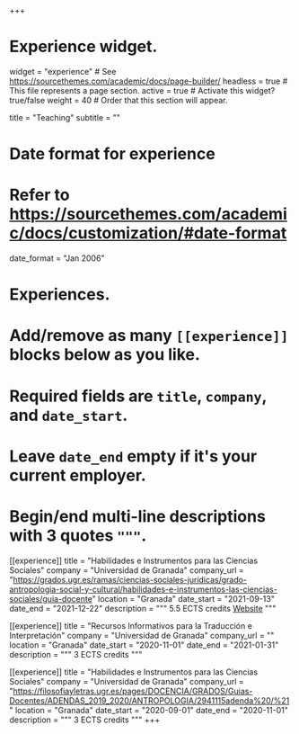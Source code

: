 +++
# Experience widget.
widget = "experience"  # See https://sourcethemes.com/academic/docs/page-builder/
headless = true  # This file represents a page section.
active = true  # Activate this widget? true/false
weight = 40  # Order that this section will appear.

title = "Teaching"
subtitle = ""

# Date format for experience
#   Refer to https://sourcethemes.com/academic/docs/customization/#date-format
date_format = "Jan 2006"

# Experiences.
#   Add/remove as many `[[experience]]` blocks below as you like.
#   Required fields are `title`, `company`, and `date_start`.
#   Leave `date_end` empty if it's your current employer.
#   Begin/end multi-line descriptions with 3 quotes `"""`.
[[experience]]
  title = "Habilidades e Instrumentos para las Ciencias Sociales"
  company = "Universidad de Granada"
  company_url = "https://grados.ugr.es/ramas/ciencias-sociales-juridicas/grado-antropologia-social-y-cultural/habilidades-e-instrumentos-las-ciencias-sociales/guia-docente"
  location = "Granada"
  date_start = "2021-09-13"
  date_end = "2021-12-22"
  description = """
  5.5 ECTS credits
  [Website](https://habilidadesinstrumentosccss.es/)
  """

[[experience]]
  title = "Recursos Informativos para la Traducción e Interpretación"
  company = "Universidad de Granada"
  company_url = ""
  location = "Granada"
  date_start = "2020-11-01"
  date_end = "2021-01-31"
  description = """
  3 ECTS credits
  """

[[experience]]
  title = "Habilidades e Instrumentos para las Ciencias Sociales"
  company = "Universidad de Granada"
  company_url = "https://filosofiayletras.ugr.es/pages/DOCENCIA/GRADOS/Guias-Docentes/ADENDAS_2019_2020/ANTROPOLOGIA/2941115adenda%20/%21"
  location = "Granada"
  date_start = "2020-09-01"
  date_end = "2020-11-01"
  description = """
  3 ECTS credits
  """
+++
